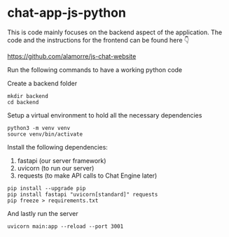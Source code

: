# chat-app-js-python

This is code mainly focuses on the backend aspect of the application. The code and the instructions for the frontend can be found here 👇

https://github.com/alamorre/js-chat-website

Run the following commands to have a working python code

Create a backend folder
```
mkdir backend
cd backend
```

Setup a virtual environment to hold all the necessary dependencies
```
python3 -m venv venv
source venv/bin/activate
```

Install the following dependencies:
1. fastapi (our server framework)
2. uvicorn (to run our server)
3. requests (to make API calls to Chat Engine later)

```
pip install --upgrade pip
pip install fastapi "uvicorn[standard]" requests
pip freeze > requirements.txt
```

And lastly run the server
```
uvicorn main:app --reload --port 3001
```
